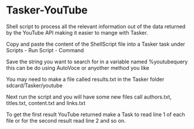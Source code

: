 Tasker-YouTube
==============

Shell script to process all the relevant information out of the data returned by the YouTube API making it easier to mange with Tasker.

Copy and paste the content of the ShellScript file into a Tasker task under Scripts - Run Script - Command

Save the string you want to search for in a variable named %youtubequery this can be do using AutoVoce or anyother method you like

You may need to make a file called results.txt in the Tasker folder sdcard/Tasker/youtube

Next run the script and you will have some new files call authors.txt, titles.txt, content.txt and links.txt

To get the first result YouTube returned make a Task to read line 1 of each file or for the second result read line 2 and so on.

